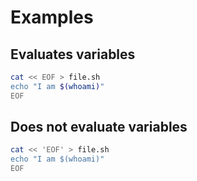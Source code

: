 # Examples

## Evaluates variables
```bash
cat << EOF > file.sh
echo "I am $(whoami)"
EOF
```

## Does not evaluate variables
```bash
cat << 'EOF' > file.sh
echo "I am $(whoami)"
EOF
```
